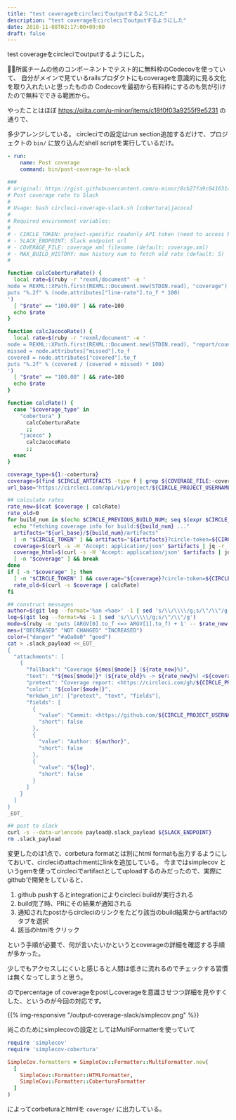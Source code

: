 ```yaml
---
title: "test coverageをcircleciでoutputするようにした"
description: "test coverageをcircleciでoutputするようにした"
date: 2018-11-08T02:17:00+09:00
draft: false
---
```


test coverageをcircleciでoutputするようにした。

<!--more-->

所属チームの他のコンポーネントでテスト的に無料枠のCodecovを使っていて、
自分がメインで見ているrailsプロダクトにもcoverageを意識的に見る文化を取り入れたいと思ったものの
Codecovを最初から有料枠にするのも気が引けたので無料でできる範囲から。

やったことはほぼ https://qiita.com/u-minor/items/c18f0f03a9255f9e5231 の通りで、

多少アレンジしている。
circleciでの設定はrun section追加するだけで、プロジェクトの `bin/` に放り込んだshell scriptを実行しているだけ。

```yml:config.yml
- run:
    name: Post coverage
    command: bin/post-coverage-to-slack
```

```sh
###
# original: https://gist.githubusercontent.com/u-minor/8cb27fa9c04163142ebd/raw/circleci-coverage-slack
# Post coverage rate to Slack
#
# Usage: bash circleci-coverage-slack.sh [cobertura|jacoco]
#
# Required environment variables:
#
# - CIRCLE_TOKEN: project-specific readonly API token (need to access build artifacts for others)
# - SLACK_ENDPOINT: Slack endpoint url
# - COVERAGE_FILE: coverage xml filename (default: coverage.xml)
# - MAX_BUILD_HISTORY: max history num to fetch old rate (default: 5)
#

function calcCoberturaRate() {
  local rate=$(ruby -r "rexml/document" -e '
node = REXML::XPath.first(REXML::Document.new(STDIN.read), "coverage")
puts "%.2f" % (node.attributes["line-rate"].to_f * 100)
')
  [ "$rate" == "100.00" ] && rate=100
  echo $rate
}

function calcJacocoRate() {
  local rate=$(ruby -r "rexml/document" -e '
node = REXML::XPath.first(REXML::Document.new(STDIN.read), "report/counter[@type=\"LINE\"]")
missed = node.attributes["missed"].to_f
covered = node.attributes["covered"].to_f
puts "%.2f" % (covered / (covered + missed) * 100)
')
  [ "$rate" == "100.00" ] && rate=100
  echo $rate
}

function calcRate() {
  case "$coverage_type" in
    "cobertura" )
      calcCoberturaRate
      ;;
    "jacoco" )
      calcJacocoRate
      ;;
  esac
}

coverage_type=${1:-cobertura}
coverage=$(find $CIRCLE_ARTIFACTS -type f | grep ${COVERAGE_FILE:-coverage.xml})
url_base="https://circleci.com/api/v1/project/${CIRCLE_PROJECT_USERNAME}/${CIRCLE_PROJECT_REPONAME}"

## calculate rates
rate_new=$(cat $coverage | calcRate)
rate_old=0
for build_num in $(echo $CIRCLE_PREVIOUS_BUILD_NUM; seq $(expr $CIRCLE_BUILD_NUM - 1) -1 1 | head -n ${MAX_BUILD_HISTORY:-5}); do
  echo "fetching coverage info for build:${build_num} ..."
  artifacts="${url_base}/${build_num}/artifacts"
  [ -n "$CIRCLE_TOKEN" ] && artifacts="${artifacts}?circle-token=${CIRCLE_TOKEN}"
  coverage=$(curl -s -H 'Accept: application/json' $artifacts | jq -r '.[].url' | grep ${COVERAGE_FILE:-coverage.xml})
  coverage_html=$(curl -s -H 'Accept: application/json' $artifacts | jq -r '.[].url' | grep index.html)
  [ -n "$coverage" ] && break
done
if [ -n "$coverage" ]; then
  [ -n "$CIRCLE_TOKEN" ] && coverage="${coverage}?circle-token=${CIRCLE_TOKEN}"
  rate_old=$(curl -s $coverage | calcRate)
fi

## construct messages
author=$(git log --format='%an <%ae>' -1 | sed 's/\\/\\\\/g;s/\"/\\"/g')
log=$(git log --format=%s -1 | sed 's/\\/\\\\/g;s/\"/\\"/g')
mode=$(ruby -e 'puts (ARGV[0].to_f <=> ARGV[1].to_f) + 1' -- $rate_new $rate_old)
mes=("DECREASED" "NOT CHANGED" "INCREASED")
color=("danger" "#a0a0a0" "good")
cat > .slack_payload <<_EOT_
{
  "attachments": [
    {
      "fallback": "Coverage ${mes[$mode]} (${rate_new}%)",
      "text": "*${mes[$mode]}* (${rate_old}% -> ${rate_new}%) <${coverage_html}>",
      "pretext": "Coverage report: <https://circleci.com/gh/${CIRCLE_PROJECT_USERNAME}/${CIRCLE_PROJECT_REPONAME}/${CIRCLE_BUILD_NUM}|#${CIRCLE_BUILD_NUM}> <https://circleci.com/gh/${CIRCLE_PROJECT_USERNAME}/${CIRCLE_PROJECT_REPONAME}|${CIRCLE_PROJECT_USERNAME}/${CIRCLE_PROJECT_REPONAME}> (<https://circleci.com/gh/${CIRCLE_PROJECT_USERNAME}/${CIRCLE_PROJECT_REPONAME}/tree/${CIRCLE_BRANCH}|${CIRCLE_BRANCH}>)",
      "color": "${color[$mode]}",
      "mrkdwn_in": ["pretext", "text", "fields"],
      "fields": [
        {
          "value": "Commit: <https://github.com/${CIRCLE_PROJECT_USERNAME}/${CIRCLE_PROJECT_REPONAME}/commit/${CIRCLE_SHA1}|${CIRCLE_SHA1}>",
          "short": false
        },
        {
          "value": "Author: ${author}",
          "short": false
        },
        {
          "value": "${log}",
          "short": false
        }
      ]
    }
  ]
}
_EOT_

## post to slack
curl -s --data-urlencode payload@.slack_payload ${SLACK_ENDPOINT}
rm .slack_payload
```

変更したのは1点で、corbetura formatとは別にhtml formatも出力するようにしておいて、circleciのattachmentにlinkを追加している。
今まではsimplecov というgemを使ってcircleciでartifactとしてuploadするのみだったので、実際にgithubで開発をしていると、

1. github pushするとintegrationによりcircleci buildが実行される
2. build完了時、PRにその結果が通知される
3. 通知されたpostからcircleciのリンクをたどり該当のbuild結果からartifactのタブを選択
4. 該当のhtmlをクリック

という手順が必要で、何が言いたいかというとcoverageの詳細を確認する手順が多かった。

少しでもアクセスしにくいと感じると人間は低きに流れるのでチェックする習慣は無くなってしまうと思う。

のでpercentage of coverageをpostしcoverageを意識させつつ詳細を見やすくした、というのが今回の対応です。

{{% img-responsive "/output-coverage-slack/simplecov.png" %}}


尚このためにsimplecovの設定としてはMultiFormatterを使っていて

```rb
require 'simplecov'
require 'simplecov-cobertura'

SimpleCov.formatters = SimpleCov::Formatter::MultiFormatter.new(
  [
    SimpleCov::Formatter::HTMLFormatter,
    SimpleCov::Formatter::CoberturaFormatter
  ]
)
```

によってcorbeturaとhtmlを `coverage/` に出力している。
